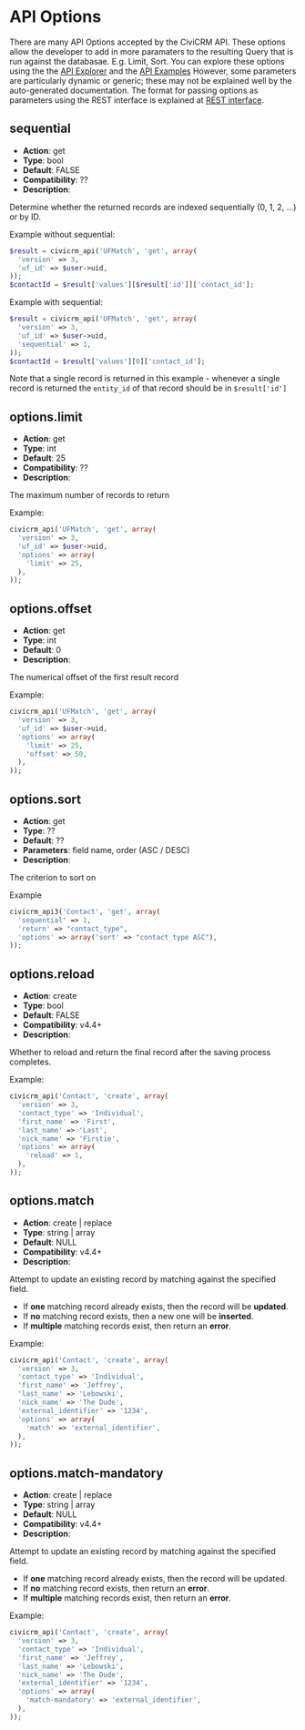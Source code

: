 # API Options

There are many API Options accepted by the CiviCRM API. These options allow the developer to add in more paramaters to the resulting Query that is run against the databasae. E.g. Limit, Sort. You can explore these options using the the [API Explorer](/api#api-explorer) and the [API Examples](/api/examples) However, some parameters are particularly dynamic or generic; these may not be explained well by the auto-generated documentation. The format for passing options as parameters using the REST interface is explained at [REST interface](/api/interfaces#rest).


## sequential

-   **Action**: get
-   **Type**: bool
-   **Default**: FALSE
-   **Compatibility**: ??
-   **Description**:

Determine whether the returned records are indexed sequentially (0, 1, 2, ...)
or by ID.

Example without sequential:

```php
$result = civicrm_api('UFMatch', 'get', array(
  'version' => 3,
  'uf_id' => $user->uid,
));
$contactId = $result['values'][$result['id']]['contact_id'];
```

Example with sequential:

```php
$result = civicrm_api('UFMatch', 'get', array(
  'version' => 3,
  'uf_id' => $user->uid,
  'sequential' => 1,
));
$contactId = $result['values'][0]['contact_id'];
```

Note that a single record is returned in this example - whenever a single
record is returned the `entity_id` of that record should be in `$result['id']`


## options.limit

-   **Action**: get
-   **Type**: int
-   **Default**: 25
-   **Compatibility**: ??
-   **Description**:

The maximum number of records to return

Example:

```php
civicrm_api('UFMatch', 'get', array(
  'version' => 3,
  'uf_id' => $user->uid,
  'options' => array(
    'limit' => 25,
  ),
));
```


## options.offset

-   **Action**: get
-   **Type**: int
-   **Default**: 0
-   **Description**:

The numerical offset of the first result record

Example:

```php
civicrm_api('UFMatch', 'get', array(
  'version' => 3,
  'uf_id' => $user->uid,
  'options' => array(
    'limit' => 25,
    'offset' => 50,
  ),
));
```

## options.sort

-   **Action**: get
-   **Type**: ??
-   **Default**: ??
-   **Parameters**: field name, order (ASC / DESC)
-   **Description**:

The criterion to sort on

Example

```php
civicrm_api3('Contact', 'get', array(
  'sequential' => 1,
  'return' => "contact_type",
  'options' => array('sort' => "contact_type ASC"),
));
```

## options.reload

-   **Action**: create
-   **Type**: bool
-   **Default**: FALSE
-   **Compatibility**: v4.4+
-   **Description**:

Whether to reload and return the final record after the saving process
completes.

Example:

```php
civicrm_api('Contact', 'create', array(
  'version' => 3,
  'contact_type' => 'Individual',
  'first_name' => 'First',
  'last_name' => 'Last',
  'nick_name' => 'Firstie',
  'options' => array(
    'reload' => 1,
  ),
));
```

## options.match

-   **Action**: create | replace
-   **Type**: string | array
-   **Default**: NULL
-   **Compatibility**: v4.4+
-   **Description**:

Attempt to update an existing record by matching against the specified
field.

-   If **one** matching record already exists, then the record will be
    **updated**.
-   If **no** matching record exists, then a new one will be **inserted**.
-   If **multiple** matching records exist, then return an **error**.

Example:

```php
civicrm_api('Contact', 'create', array(
  'version' => 3,
  'contact_type' => 'Individual',
  'first_name' => 'Jeffrey',
  'last_name' => 'Lebowski',
  'nick_name' => 'The Dude',
  'external_identifier' => '1234',
  'options' => array(
    'match' => 'external_identifier',
  ),
));
```

## options.match-mandatory

-   **Action**: create | replace
-   **Type**: string | array
-   **Default**: NULL
-   **Compatibility**: v4.4+
-   **Description**:

Attempt to update an existing record by matching against the specified
field.

-   If **one** matching record already exists, then the record will be
    updated.
-   If **no** matching record exists, then return an **error**.
-   If **multiple** matching records exist, then return an **error**.

Example:

```php
civicrm_api('Contact', 'create', array(
  'version' => 3,
  'contact_type' => 'Individual',
  'first_name' => 'Jeffrey',
  'last_name' => 'Lebowski',
  'nick_name' => 'The Dude',
  'external_identifier' => '1234',
  'options' => array(
    'match-mandatory' => 'external_identifier',
  ),
));
```
